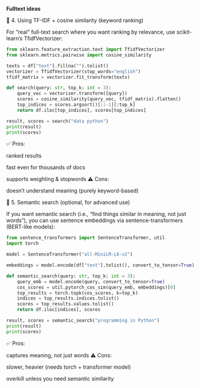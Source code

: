 **Fulltext ideas**

🧱 4. Using TF-IDF + cosine similarity (keyword ranking)

For “real” full-text search where you want ranking by relevance, use scikit-learn’s TfidfVectorizer:

```python
from sklearn.feature_extraction.text import TfidfVectorizer
from sklearn.metrics.pairwise import cosine_similarity

texts = df["text"].fillna("").tolist()
vectorizer = TfidfVectorizer(stop_words="english")
tfidf_matrix = vectorizer.fit_transform(texts)

def search(query: str, top_k: int = 3):
    query_vec = vectorizer.transform([query])
    scores = cosine_similarity(query_vec, tfidf_matrix).flatten()
    top_indices = scores.argsort()[::-1][:top_k]
    return df.iloc[top_indices], scores[top_indices]

result, scores = search("data python")
print(result)
print(scores)
```

✅ Pros:

ranked results

fast even for thousands of docs

supports weighting & stopwords
⚠️ Cons:

doesn’t understand meaning (purely keyword-based)

🧬 5. Semantic search (optional, for advanced use)

If you want semantic search (i.e., “find things similar in meaning, not just words”), you can use sentence embeddings via sentence-transformers (BERT-like models):

```python
from sentence_transformers import SentenceTransformer, util
import torch

model = SentenceTransformer("all-MiniLM-L6-v2")

embeddings = model.encode(df["text"].tolist(), convert_to_tensor=True)

def semantic_search(query: str, top_k: int = 3):
    query_emb = model.encode(query, convert_to_tensor=True)
    cos_scores = util.pytorch_cos_sim(query_emb, embeddings)[0]
    top_results = torch.topk(cos_scores, k=top_k)
    indices = top_results.indices.tolist()
    scores = top_results.values.tolist()
    return df.iloc[indices], scores

result, scores = semantic_search("programming in Python")
print(result)
print(scores)
```


✅ Pros:

captures meaning, not just words
⚠️ Cons:

slower, heavier (needs torch + transformer model)

overkill unless you need semantic similarity